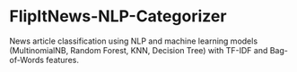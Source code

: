 # FlipItNews-NLP-Categorizer
News article classification using NLP and machine learning models (MultinomialNB, Random Forest, KNN, Decision Tree) with TF-IDF and Bag-of-Words features.
